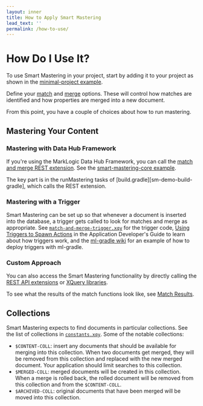 ```yaml
---
layout: inner
title: How to Apply Smart Mastering
lead_text: ''
permalink: /how-to-use/
---
```


# How Do I Use It?

To use Smart Mastering in your project, start by adding it to your project as
shown in the [minimal-project example][minproject].

Define your [match](../docs/matching-options) and [merge](../docs/merging-options)
options. These will control how matches are identified and how properties are
merged into a new document.

From this point, you have a couple of choices about how to run mastering.

## Mastering Your Content

### Mastering with Data Hub Framework

If you're using the MarkLogic Data Hub Framework, you can call the [match and merge REST extension][match-and-merge-rest]. See the [smart-mastering-core example][sm-demo-flow]. 

The key part is in the runMastering tasks of [build.gradle][sm-demo-build-gradle], which calls the REST extension.

### Mastering with a Trigger

Smart Mastering can be set up so that whenever a document is inserted into the
database, a trigger gets called to look for matches and merge as appropriate.
See [`match-and-merge-trigger.xqy`][trigger] for the trigger code, [Using
Triggers to Spawn Actions][trigger-doc] in the Application Developer's Guide to
learn about how triggers work, and the [ml-gradle wiki][ml-gradle-trigger] for
an example of how to deploy triggers with ml-gradle.

### Custom Approach

You can also access the Smart Mastering functionality by directly calling the
[REST API extensions](../docs/rest) or [XQuery libraries](../docs/libraries).

To see what the results of the match functions look like, see 
[Match Results](../docs/match-results). 

## Collections

Smart Mastering expects to find documents in particular collections. See the
list of collections in [`constants.xqy`][constants]. Some of the notable
collections:
- `$CONTENT-COLL`: insert any documents that should be available for merging
into this collection. When two documents get merged, they will be removed from
this collection and replaced with the new merged document. Your application
should limit searches to this collection.
- `$MERGED-COLL`: merged documents will be created in this collection. When a
merge is rolled back, the rolled document will be removed from this collection
and from the `$CONTENT-COLL`.
- `$ARCHIVED-COLL`: original documents that have been merged will be moved into
this collection.



[minproject]: https://github.com/marklogic-community/smart-mastering-core/tree/master/examples/minimal-project
[sm-demo-flow]: https://github.com/marklogic-community/smart-mastering-core/tree/master/examples/dhf-flow/plugins/entities/MDM/harmonize/SmartMaster
[sm-demo-flow-writer]: https://github.com/marklogic-community/smart-mastering-core/blob/master/examples/dhf-flow/build.gradle#L256
[match-and-merge]: https://github.com/marklogic-community/smart-mastering-core/blob/master/src/main/ml-modules/root/com.marklogic.smart-mastering/process-records.xqy
[trigger]: https://github.com/marklogic-community/smart-mastering-core/blob/master/src/main/ml-modules/root/com.marklogic.smart-mastering/match-and-merge-trigger.xqy
[trigger-doc]: http://docs.marklogic.com/guide/app-dev/triggers#chapter
[ml-gradle-trigger]: https://github.com/marklogic-community/ml-gradle/tree/master/examples/triggers-project
[constants]: https://github.com/marklogic-community/smart-mastering-core/blob/master/src/main/ml-modules/root/com.marklogic.smart-mastering/constants.xqy
[match-and-merge-rest]: ../docs/rest/#sm-match-and-merge
